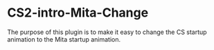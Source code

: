 # CS2-intro-Mita-Change
The purpose of this plugin is to make it easy to change the CS startup animation to the Mita startup animation.

